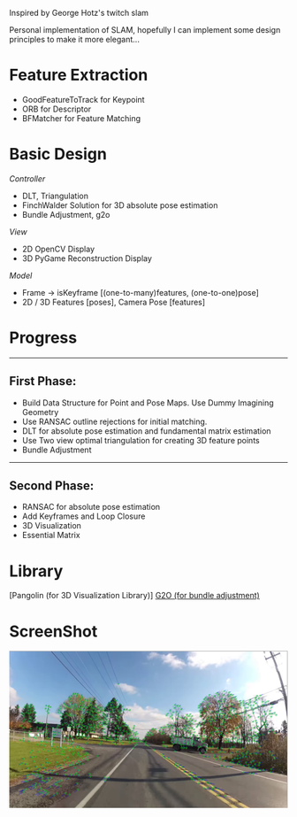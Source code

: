Inspired by George Hotz's twitch slam

Personal implementation of SLAM, hopefully I can implement some design principles to make it more elegant...

# Feature Extraction
- GoodFeatureToTrack for Keypoint
- ORB for Descriptor
- BFMatcher for Feature Matching

# Basic Design

*Controller*
- DLT, Triangulation
- FinchWalder Solution for 3D absolute pose estimation
- Bundle Adjustment, g2o

*View*
- 2D OpenCV Display
- 3D PyGame Reconstruction Display

*Model*
- Frame -> isKeyframe [(one-to-many)features, (one-to-one)pose]
- 2D / 3D Features [poses], Camera Pose [features]

# Progress
---
## First Phase:

* Build Data Structure for Point and Pose Maps. Use Dummy Imagining Geometry
* Use RANSAC outline rejections for initial matching.
* DLT for absolute pose estimation and fundamental matrix estimation
* Use Two view optimal triangulation for creating 3D feature points
* Bundle Adjustment

---

## Second Phase:

* RANSAC for absolute pose estimation
* Add Keyframes and Loop Closure
* 3D Visualization
* Essential Matrix

# Library
[Pangolin (for 3D Visualization Library)]
[G2O (for bundle adjustment)](https://github.com/RainerKuemmerle/g2o)

# ScreenShot
![Screenshot](./screenshots/screen.png "Feature Extraction and Matching")

